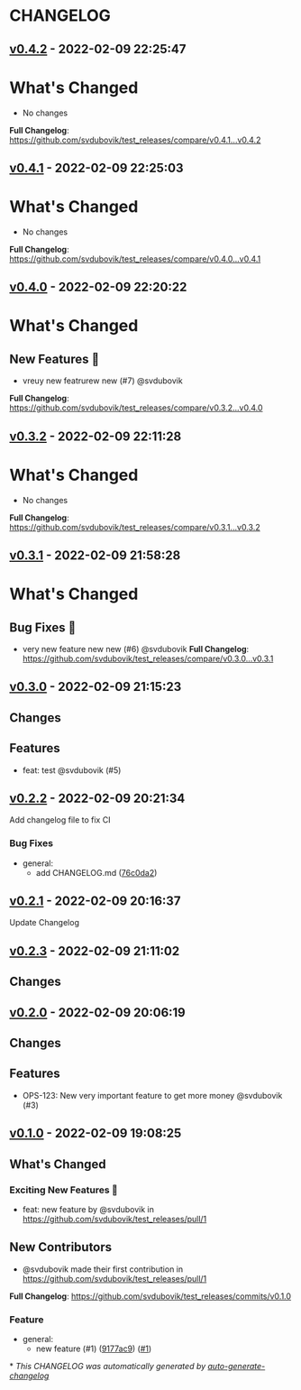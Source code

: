 # CHANGELOG

## [v0.4.2](https://github.com/svdubovik/test_releases/releases/tag/v0.4.2) - 2022-02-09 22:25:47

# What's Changed

* No changes

**Full Changelog**: https://github.com/svdubovik/test_releases/compare/v0.4.1...v0.4.2


## [v0.4.1](https://github.com/svdubovik/test_releases/releases/tag/v0.4.1) - 2022-02-09 22:25:03

# What's Changed

* No changes

**Full Changelog**: https://github.com/svdubovik/test_releases/compare/v0.4.0...v0.4.1


## [v0.4.0](https://github.com/svdubovik/test_releases/releases/tag/v0.4.0) - 2022-02-09 22:20:22

# What's Changed

## New Features 🚀

- vreuy new featrurew new (#7) @svdubovik

**Full Changelog**: https://github.com/svdubovik/test_releases/compare/v0.3.2...v0.4.0


## [v0.3.2](https://github.com/svdubovik/test_releases/releases/tag/v0.3.2) - 2022-02-09 22:11:28

# What's Changed

* No changes

**Full Changelog**: https://github.com/svdubovik/test_releases/compare/v0.3.1...v0.3.2


## [v0.3.1](https://github.com/svdubovik/test_releases/releases/tag/v0.3.1) - 2022-02-09 21:58:28

# What's Changed
## Bug Fixes 🐛

- very new feature new new (#6) @svdubovik
**Full Changelog**: https://github.com/svdubovik/test_releases/compare/v0.3.0...v0.3.1


## [v0.3.0](https://github.com/svdubovik/test_releases/releases/tag/v0.3.0) - 2022-02-09 21:15:23

## Changes
## Features

- feat: test @svdubovik (#5)


## [v0.2.2](https://github.com/svdubovik/test_releases/releases/tag/v0.2.2) - 2022-02-09 20:21:34

Add changelog file to fix CI

### Bug Fixes

- general:
  - add CHANGELOG.md ([76c0da2](https://github.com/svdubovik/test_releases/commit/76c0da27f01a88e92cfdfa3f0b048c7bfa298825))

## [v0.2.1](https://github.com/svdubovik/test_releases/releases/tag/v0.2.1) - 2022-02-09 20:16:37

Update Changelog

## [v0.2.3](https://github.com/svdubovik/test_releases/releases/tag/v0.2.3) - 2022-02-09 21:11:02

## Changes



## [v0.2.0](https://github.com/svdubovik/test_releases/releases/tag/v0.2.0) - 2022-02-09 20:06:19

## Changes
## Features

- OPS-123: New very important feature to get more money @svdubovik (#3)


## [v0.1.0](https://github.com/svdubovik/test_releases/releases/tag/v0.1.0) - 2022-02-09 19:08:25

<!-- Release notes generated using configuration in .github/release.yml at main -->

## What's Changed
### Exciting New Features 🎉
* feat: new feature by @svdubovik in https://github.com/svdubovik/test_releases/pull/1

## New Contributors
* @svdubovik made their first contribution in https://github.com/svdubovik/test_releases/pull/1

**Full Changelog**: https://github.com/svdubovik/test_releases/commits/v0.1.0

### Feature

- general:
  - new feature (#1) ([9177ac9](https://github.com/svdubovik/test_releases/commit/9177ac9b068dfbb08dc2183c5fa969ff84334e32)) ([#1](https://github.com/svdubovik/test_releases/pull/1))

\* *This CHANGELOG was automatically generated by [auto-generate-changelog](https://github.com/BobAnkh/auto-generate-changelog)*
